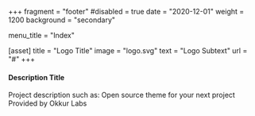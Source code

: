 +++
fragment = "footer"
#disabled = true
date = "2020-12-01"
weight = 1200
background = "secondary"

menu_title = "Index"

[asset]
  title = "Logo Title"
  image = "logo.svg"
  text = "Logo Subtext"
  url = "#"
+++

#### Description Title

Project description such as:
Open source theme for your next project
Provided by Okkur Labs
